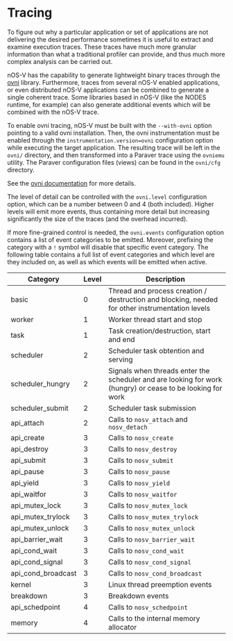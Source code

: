 # Tracing

To figure out why a particular application or set of applications are not delivering the desired performance sometimes
it is useful to extract and examine execution traces. These traces have much more granular information than what a
traditional profiler can provide, and thus much more complex analysis can be carried out.

nOS-V has the capability to generate lightweight binary traces through the [ovni](https://ovni.readthedocs.io) library.
Furthermore, traces from several nOS-V enabled applications, or even distributed nOS-V applications can be combined
to generate a single coherent trace. Some libraries based in nOS-V (like the NODES runtime, for example) can also
generate additional events which will be combined with the nOS-V trace.

To enable ovni tracing, nOS-V must be built with the `--with-ovni` option pointing to a valid ovni installation. Then,
the ovni instrumentation must be enabled through the `instrumentation.version=ovni` configuration option while executing
the target application. The resulting trace will be left in the `ovni/` directory, and then transformed into a Paraver
trace using the `ovniemu` utility. The Paraver configuration files (views) can be found in the `ovni/cfg` directory.

See the [ovni documentation](https://ovni.readthedocs.io) for more details.

The level of detail can be controlled with the `ovni.level` configuration option, which can be a number between 0 and 4
(both included). Higher levels will emit more events, thus containing more detail but increasing significantly the size
of the traces (and the overhead incurred).

If more fine-grained control is needed, the `ovni.events` configuration option contains a list of event categories to be
emitted. Moreover, prefixing the category with a `!` symbol will disable that specific event category. The following
table contains a full list of event categories and which level are they included on, as well as which events will be emitted when active.

| Category         | Level | Description |
| ---------------- | ----- | ----------- |
| basic            |     0 | Thread and process creation / destruction and blocking, needed for other instrumentation levels |
| worker           |     1 | Worker thread start and stop |
| task             |     1 | Task creation/destruction, start and end |
| scheduler        |     2 | Scheduler task obtention and serving |
| scheduler_hungry |     2 | Signals when threads enter the scheduler and are looking for work (hungry) or cease to be looking for work |
| scheduler_submit |     2 | Scheduler task submission |
| api_attach       |     2 | Calls to `nosv_attach` and `nosv_detach` |
| api_create       |     3 | Calls to `nosv_create` |
| api_destroy      |     3 | Calls to `nosv_destroy` |
| api_submit       |     3 | Calls to `nosv_submit` |
| api_pause        |     3 | Calls to `nosv_pause` |
| api_yield        |     3 | Calls to `nosv_yield` |
| api_waitfor      |     3 | Calls to `nosv_waitfor` |
| api_mutex_lock   |     3 | Calls to `nosv_mutex_lock` |
| api_mutex_trylock|     3 | Calls to `nosv_mutex_trylock` |
| api_mutex_unlock |     3 | Calls to `nosv_mutex_unlock` |
| api_barrier_wait |     3 | Calls to `nosv_barrier_wait` |
| api_cond_wait    |     3 | Calls to `nosv_cond_wait` |
| api_cond_signal  |     3 | Calls to `nosv_cond_signal` |
| api_cond_broadcast   |     3 | Calls to `nosv_cond_broadcast` |
| kernel           |     3 | Linux thread preemption events |
| breakdown        |     3 | Breakdown events |
| api_schedpoint   |     4 | Calls to `nosv_schedpoint` |
| memory           |     4 | Calls to the internal memory allocator |
